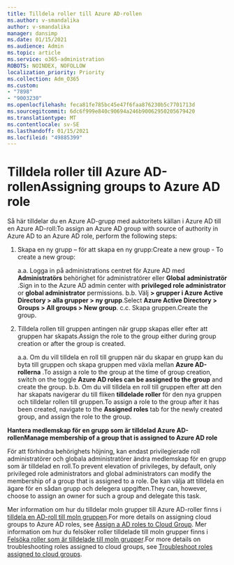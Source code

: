 ```yaml
---
title: Tilldela roller till Azure AD-rollen
ms.author: v-smandalika
author: v-smandalika
manager: dansimp
ms.date: 01/15/2021
ms.audience: Admin
ms.topic: article
ms.service: o365-administration
ROBOTS: NOINDEX, NOFOLLOW
localization_priority: Priority
ms.collection: Adm_O365
ms.custom:
- "7898"
- "9003230"
ms.openlocfilehash: feca81fe785bc45e47f6faa876230b5c7701713d
ms.sourcegitcommit: 6dc6f999e840c90694a246b90062950205679420
ms.translationtype: MT
ms.contentlocale: sv-SE
ms.lasthandoff: 01/15/2021
ms.locfileid: "49885399"
---
```

# <a name="assigning-groups-to-azure-ad-role"></a><span data-ttu-id="7c003-102">Tilldela roller till Azure AD-rollen</span><span class="sxs-lookup"><span data-stu-id="7c003-102">Assigning groups to Azure AD role</span></span>

<span data-ttu-id="7c003-103">Så här tilldelar du en Azure AD-grupp med auktoritets källan i Azure AD till en Azure AD-roll:</span><span class="sxs-lookup"><span data-stu-id="7c003-103">To assign an Azure AD group with source of authority in Azure AD to an Azure AD role, perform the following steps:</span></span>

1. <span data-ttu-id="7c003-104">Skapa en ny grupp – för att skapa en ny grupp:</span><span class="sxs-lookup"><span data-stu-id="7c003-104">Create a new group - To create a new group:</span></span>

    <span data-ttu-id="7c003-105">a.</span><span class="sxs-lookup"><span data-stu-id="7c003-105">a.</span></span> <span data-ttu-id="7c003-106">Logga in på administrations centret för Azure AD med **Administratörs** behörighet för administratörer eller **Global administratör** .</span><span class="sxs-lookup"><span data-stu-id="7c003-106">Sign in to the Azure AD admin center with **privileged role administrator** or **global administrator** permissions.</span></span>
    <span data-ttu-id="7c003-107">b.</span><span class="sxs-lookup"><span data-stu-id="7c003-107">b.</span></span> <span data-ttu-id="7c003-108">Välj **> grupper i Azure Active Directory > alla grupper > ny grupp**.</span><span class="sxs-lookup"><span data-stu-id="7c003-108">Select **Azure Active Directory > Groups > All groups > New group**.</span></span>
    <span data-ttu-id="7c003-109">c.</span><span class="sxs-lookup"><span data-stu-id="7c003-109">c.</span></span> <span data-ttu-id="7c003-110">Skapa gruppen.</span><span class="sxs-lookup"><span data-stu-id="7c003-110">Create the group.</span></span>

2. <span data-ttu-id="7c003-111">Tilldela rollen till gruppen antingen när grupp skapas eller efter att gruppen har skapats.</span><span class="sxs-lookup"><span data-stu-id="7c003-111">Assign the role to the group either during group creation or after the group is created.</span></span>

    <span data-ttu-id="7c003-112">a.</span><span class="sxs-lookup"><span data-stu-id="7c003-112">a.</span></span> <span data-ttu-id="7c003-113">Om du vill tilldela en roll till gruppen när du skapar en grupp kan du byta till gruppen och skapa gruppen med växla mellan **Azure AD-rollerna** .</span><span class="sxs-lookup"><span data-stu-id="7c003-113">To assign a role to the group at the time of group creation, switch on the toggle **Azure AD roles can be assigned to the group** and create the group.</span></span>
    <span data-ttu-id="7c003-114">b.</span><span class="sxs-lookup"><span data-stu-id="7c003-114">b.</span></span> <span data-ttu-id="7c003-115">Om du vill tilldela en roll till gruppen efter att den har skapats navigerar du till fliken **tilldelade roller** för den nya gruppen och tilldelar rollen till gruppen.</span><span class="sxs-lookup"><span data-stu-id="7c003-115">To assign a role to the group after it has been created, navigate to the **Assigned roles** tab for the newly created group, and assign the role to the group.</span></span>  

<span data-ttu-id="7c003-116">**Hantera medlemskap för en grupp som är tilldelad Azure AD-rollen**</span><span class="sxs-lookup"><span data-stu-id="7c003-116">**Manage membership of a group that is assigned to Azure AD role**</span></span>

<span data-ttu-id="7c003-117">För att förhindra behörighets höjning, kan endast privilegierade roll administratörer och globala administratörer ändra medlemskap för en grupp som är tilldelad en roll.</span><span class="sxs-lookup"><span data-stu-id="7c003-117">To prevent elevation of privileges, by default, only privileged role administrators and global administrators can modify the membership of a group that is assigned to a role.</span></span> <span data-ttu-id="7c003-118">De kan välja att tilldela en ägare för en sådan grupp och delegera uppgiften.</span><span class="sxs-lookup"><span data-stu-id="7c003-118">They can, however, choose to assign an owner for such a group and delegate this task.</span></span>

<span data-ttu-id="7c003-119">Mer information om hur du tilldelar moln grupper till Azure AD-roller finns i [tilldela en AD-roll till moln gruppen](https://docs.microsoft.com/azure/active-directory/roles/groups-concept).</span><span class="sxs-lookup"><span data-stu-id="7c003-119">For more details on assigning cloud groups to Azure AD roles, see [Assign a AD roles to Cloud Group](https://docs.microsoft.com/azure/active-directory/roles/groups-concept).</span></span> <span data-ttu-id="7c003-120">Mer information om hur du felsöker roller tilldelade till moln grupper finns i [Felsöka roller som är tilldelade till moln grupper](https://docs.microsoft.com/azure/active-directory/roles/groups-faq-troubleshooting).</span><span class="sxs-lookup"><span data-stu-id="7c003-120">For more details on troubleshooting roles assigned to cloud groups, see [Troubleshoot roles assigned to cloud groups](https://docs.microsoft.com/azure/active-directory/roles/groups-faq-troubleshooting).</span></span>





